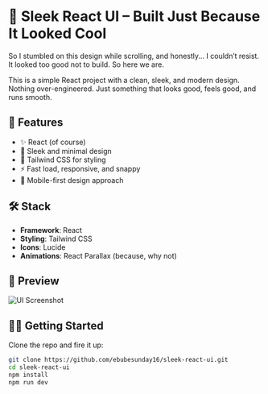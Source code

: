 # 🧩 Sleek React UI – Built Just Because It Looked Cool

So I stumbled on this design while scrolling, and honestly... I couldn’t resist. It looked too good not to build. So here we are.

This is a simple React project with a clean, sleek, and modern design. Nothing over-engineered. Just something that looks good, feels good, and runs smooth.

## 🚀 Features

- ✨ React (of course)
- 🎨 Sleek and minimal design
- 💅 Tailwind CSS for styling
- ⚡ Fast load, responsive, and snappy
- 📱 Mobile-first design approach

## 🛠 Stack

- **Framework**: React
- **Styling**: Tailwind CSS
- **Icons**: Lucide
- **Animations**: React Parallax (because, why not)

## 📸 Preview
![UI Screenshot](https://i.imgur.com/QgWNvSM.png)




## 🧑‍💻 Getting Started

Clone the repo and fire it up:

```bash
git clone https://github.com/ebubesunday16/sleek-react-ui.git
cd sleek-react-ui
npm install
npm run dev
